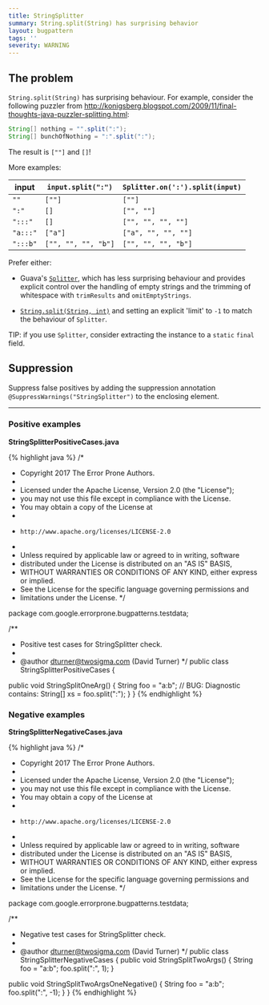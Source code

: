 ```yaml
---
title: StringSplitter
summary: String.split(String) has surprising behavior
layout: bugpattern
tags: ''
severity: WARNING
---
```


<!--
*** AUTO-GENERATED, DO NOT MODIFY ***
To make changes, edit the @BugPattern annotation or the explanation in docs/bugpattern.
-->


## The problem
`String.split(String)` has surprising behaviour. For example, consider the
following puzzler from
http://konigsberg.blogspot.com/2009/11/final-thoughts-java-puzzler-splitting.html:

```java
String[] nothing = "".split(":");
String[] bunchOfNothing = ":".split(":");
```

The result is `[""]` and `[]`!

More examples:

input    | `input.split(":")`  | `Splitter.on(':').split(input)`
-------- | ------------------- | -------------------------------
`""`     | `[""]`              | `[""]`
`":"`    | `[]`                | `["", ""]`
`":::"`  | `[]`                | `["", "", "", ""]`
`"a:::"` | `["a"]`             | `["a", "", "", ""]`
`":::b"` | `["", "", "", "b"]` | `["", "", "", "b"]`

Prefer either:

*   Guava's
    [`Splitter`](https://guava.dev/releases/23.0/api/docs/com/google/common/base/Splitter.html),
    which has less surprising behaviour and provides explicit control over the
    handling of empty strings and the trimming of whitespace with `trimResults`
    and `omitEmptyStrings`.

*   [`String.split(String, int)`](https://docs.oracle.com/javase/9/docs/api/java/lang/String.html#split-java.lang.String-int-)
    and setting an explicit 'limit' to `-1` to match the behaviour of
    `Splitter`.

TIP: if you use `Splitter`, consider extracting the instance to a `static`
`final` field.

## Suppression
Suppress false positives by adding the suppression annotation `@SuppressWarnings("StringSplitter")` to the enclosing element.

----------

### Positive examples
__StringSplitterPositiveCases.java__

{% highlight java %}
/*
 * Copyright 2017 The Error Prone Authors.
 *
 * Licensed under the Apache License, Version 2.0 (the "License");
 * you may not use this file except in compliance with the License.
 * You may obtain a copy of the License at
 *
 *     http://www.apache.org/licenses/LICENSE-2.0
 *
 * Unless required by applicable law or agreed to in writing, software
 * distributed under the License is distributed on an "AS IS" BASIS,
 * WITHOUT WARRANTIES OR CONDITIONS OF ANY KIND, either express or implied.
 * See the License for the specific language governing permissions and
 * limitations under the License.
 */

package com.google.errorprone.bugpatterns.testdata;

/**
 * Positive test cases for StringSplitter check.
 *
 * @author dturner@twosigma.com (David Turner)
 */
public class StringSplitterPositiveCases {

  public void StringSplitOneArg() {
    String foo = "a:b";
    // BUG: Diagnostic contains:
    String[] xs = foo.split(":");
  }
}
{% endhighlight %}

### Negative examples
__StringSplitterNegativeCases.java__

{% highlight java %}
/*
 * Copyright 2017 The Error Prone Authors.
 *
 * Licensed under the Apache License, Version 2.0 (the "License");
 * you may not use this file except in compliance with the License.
 * You may obtain a copy of the License at
 *
 *     http://www.apache.org/licenses/LICENSE-2.0
 *
 * Unless required by applicable law or agreed to in writing, software
 * distributed under the License is distributed on an "AS IS" BASIS,
 * WITHOUT WARRANTIES OR CONDITIONS OF ANY KIND, either express or implied.
 * See the License for the specific language governing permissions and
 * limitations under the License.
 */

package com.google.errorprone.bugpatterns.testdata;

/**
 * Negative test cases for StringSplitter check.
 *
 * @author dturner@twosigma.com (David Turner)
 */
public class StringSplitterNegativeCases {
  public void StringSplitTwoArgs() {
    String foo = "a:b";
    foo.split(":", 1);
  }

  public void StringSplitTwoArgsOneNegative() {
    String foo = "a:b";
    foo.split(":", -1);
  }
}
{% endhighlight %}

